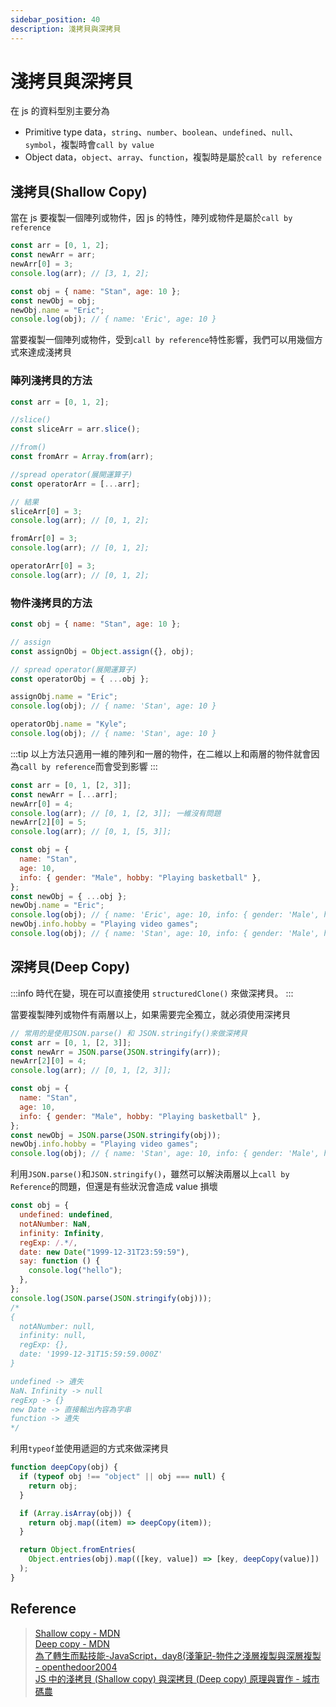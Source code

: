 ```yaml
---
sidebar_position: 40
description: 淺拷貝與深拷貝
---
```


# 淺拷貝與深拷貝

在 js 的資料型別主要分為

- Primitive type data，`string`、`number`、`boolean`、`undefined`、`null`、`symbol`，複製時會`call by value`
- Object data，`object`、`array`、`function`，複製時是屬於`call by reference`

## 淺拷貝(Shallow Copy)

當在 js 要複製一個陣列或物件，因 js 的特性，陣列或物件是屬於`call by reference`

```javascript
const arr = [0, 1, 2];
const newArr = arr;
newArr[0] = 3;
console.log(arr); // [3, 1, 2];

const obj = { name: "Stan", age: 10 };
const newObj = obj;
newObj.name = "Eric";
console.log(obj); // { name: 'Eric', age: 10 }
```

當要複製一個陣列或物件，受到`call by reference`特性影響，我們可以用幾個方式來達成淺拷貝<br />

### 陣列淺拷貝的方法

```javascript
const arr = [0, 1, 2];

//slice()
const sliceArr = arr.slice();

//from()
const fromArr = Array.from(arr);

//spread operator(展開運算子)
const operatorArr = [...arr];

// 結果
sliceArr[0] = 3;
console.log(arr); // [0, 1, 2];

fromArr[0] = 3;
console.log(arr); // [0, 1, 2];

operatorArr[0] = 3;
console.log(arr); // [0, 1, 2];
```

### 物件淺拷貝的方法

```javascript
const obj = { name: "Stan", age: 10 };

// assign
const assignObj = Object.assign({}, obj);

// spread operator(展開運算子)
const operatorObj = { ...obj };

assignObj.name = "Eric";
console.log(obj); // { name: 'Stan', age: 10 }

operatorObj.name = "Kyle";
console.log(obj); // { name: 'Stan', age: 10 }
```

:::tip
以上方法只適用一維的陣列和一層的物件，在二維以上和兩層的物件就會因為`call by reference`而會受到影響
:::

```javascript
const arr = [0, 1, [2, 3]];
const newArr = [...arr];
newArr[0] = 4;
console.log(arr); // [0, 1, [2, 3]]; 一維沒有問題
newArr[2][0] = 5;
console.log(arr); // [0, 1, [5, 3]];

const obj = {
  name: "Stan",
  age: 10,
  info: { gender: "Male", hobby: "Playing basketball" },
};
const newObj = { ...obj };
newObj.name = "Eric";
console.log(obj); // { name: 'Eric', age: 10, info: { gender: 'Male', hobby: 'Playing basketball'} }; 一層沒有問題
newObj.info.hobby = "Playing video games";
console.log(obj); // { name: 'Stan', age: 10, info: { gender: 'Male', hobby: 'Playing video games'} };
```

## 深拷貝(Deep Copy)

:::info
時代在變，現在可以直接使用 `structuredClone()` 來做深拷貝。
:::

<!-- TODO -->
<!-- 補充 structuredClone() 使用方法 -->

當要複製陣列或物件有兩層以上，如果需要完全獨立，就必須使用深拷貝

```javascript
// 常用的是使用JSON.parse() 和 JSON.stringify()來做深拷貝
const arr = [0, 1, [2, 3]];
const newArr = JSON.parse(JSON.stringify(arr));
newArr[2][0] = 4;
console.log(arr); // [0, 1, [2, 3]];

const obj = {
  name: "Stan",
  age: 10,
  info: { gender: "Male", hobby: "Playing basketball" },
};
const newObj = JSON.parse(JSON.stringify(obj));
newObj.info.hobby = "Playing video games";
console.log(obj); // { name: 'Stan', age: 10, info: { gender: 'Male', hobby: 'Playing basketball'} }
```

利用`JSON.parse()`和`JSON.stringify()`，雖然可以解決兩層以上`call by Reference`的問題，但還是有些狀況會造成 value 損壞

```javascript
const obj = {
  undefined: undefined,
  notANumber: NaN,
  infinity: Infinity,
  regExp: /.*/,
  date: new Date("1999-12-31T23:59:59"),
  say: function () {
    console.log("hello");
  },
};
console.log(JSON.parse(JSON.stringify(obj)));
/*
{
  notANumber: null,
  infinity: null,
  regExp: {},
  date: '1999-12-31T15:59:59.000Z'
}

undefined -> 遺失
NaN、Infinity -> null
regExp -> {}
new Date -> 直接輸出內容為字串
function -> 遺失
*/
```

利用`typeof`並使用遞迴的方式來做深拷貝

```javascript
function deepCopy(obj) {
  if (typeof obj !== "object" || obj === null) {
    return obj;
  }

  if (Array.isArray(obj)) {
    return obj.map((item) => deepCopy(item));
  }

  return Object.fromEntries(
    Object.entries(obj).map(([key, value]) => [key, deepCopy(value)])
  );
}
```

## Reference

> [Shallow copy - MDN](https://developer.mozilla.org/en-US/docs/Glossary/Shallow_copy)<br /> [Deep copy - MDN](https://developer.mozilla.org/en-US/docs/Glossary/Deep_copy)<br /> [為了轉生而點技能-JavaScript，day8(淺筆記-物件之淺層複製與深層複製 - openthedoor2004](https://ithelp.ithome.com.tw/articles/10282829)<br /> [JS 中的淺拷貝 (Shallow copy) 與深拷貝 (Deep copy) 原理與實作 - 城市碼農](https://www.programfarmer.com/articles/2021/javascript-shallow-copy-deep-copy)
